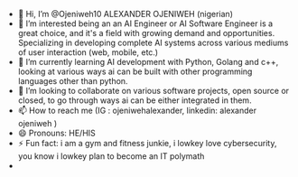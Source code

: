 - 👋 Hi, I’m @Ojeniweh10  ALEXANDER OJENIWEH (nigerian)
- 👀 I’m interested being an an AI Engineer or AI Software Engineer is a great choice, and it's a field with growing demand and opportunities. Specializing in developing complete AI systems across various mediums of user interaction (web, mobile, etc.) 
- 🌱 I’m currently learning AI development with Python, Golang and c++, looking at various ways ai can be built with other programming languages other than python.
- 💞️ I’m looking to collaborate on various software projects, open source or closed, to go through ways ai can be either integrated in them.
- 📫 How to reach me (IG : ojeniwehalexander,  linkedin: alexander ojeniweh )
- 😄 Pronouns: HE/HIS
- ⚡ Fun fact: i am a gym and fitness junkie, i lowkey love cybersecurity, you know i lowkey plan to become an IT polymath
-
<!---
Ojeniweh10/Ojeniweh10 is a ✨ special ✨ repository because its `README.md` (this file) appears on your GitHub profile.
You can click the Preview link to take a look at your changes.
--->
